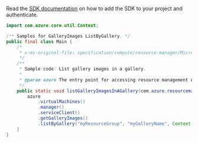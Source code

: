 Read the [SDK documentation](https://github.com/Azure/azure-sdk-for-java/blob/azure-resourcemanager_2.13.0/sdk/resourcemanager/azure-resourcemanager/README.md) on how to add the SDK to your project and authenticate.

```java
import com.azure.core.util.Context;

/** Samples for GalleryImages ListByGallery. */
public final class Main {
    /*
     * x-ms-original-file: specification/compute/resource-manager/Microsoft.Compute/stable/2021-10-01/examples/gallery/ListGalleryImagesInAGallery.json
     */
    /**
     * Sample code: List gallery images in a gallery.
     *
     * @param azure The entry point for accessing resource management APIs in Azure.
     */
    public static void listGalleryImagesInAGallery(com.azure.resourcemanager.AzureResourceManager azure) {
        azure
            .virtualMachines()
            .manager()
            .serviceClient()
            .getGalleryImages()
            .listByGallery("myResourceGroup", "myGalleryName", Context.NONE);
    }
}
```
